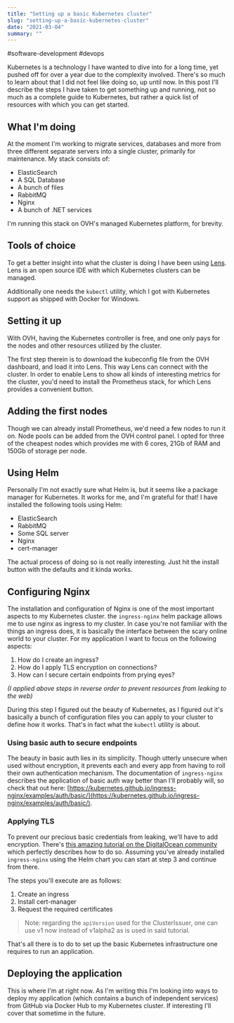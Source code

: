 ```yaml
---
title: "Setting up a basic Kubernetes cluster"
slug: "setting-up-a-basic-kubernetes-cluster"
date: "2021-03-04"
summary: ""
---
```


#software-development #devops

Kubernetes is a technology I have wanted to dive into for a long time, yet pushed off for over a year due to the complexity involved. There's so much to learn about that I did not feel like doing so, up until now. In this post I'll describe the steps I have taken to get something up and running, not so much as a complete guide to Kubernetes, but rather a quick list of resources with which you can get started.

## What I'm doing
At the moment I'm working to migrate services, databases and more from three different separate servers into a single cluster, primarily for maintenance. My stack consists of:

- ElasticSearch
- A SQL Database
- A bunch of files
- RabbitMQ
- Nginx
- A bunch of .NET services

I'm running this stack on OVH's managed Kubernetes platform, for brevity.

## Tools of choice
To get a better insight into what the cluster is doing I have been using [Lens](https://k8slens.dev/). Lens is an open source IDE with which Kubernetes clusters can be managed.

Additionally one needs the `kubectl` utility, which I got with Kubernetes support as shipped with Docker for Windows.

## Setting it up
With OVH, having the Kubernetes controller is free, and one only pays for the nodes and other resources utilized by the cluster.

The first step therein is to download the kubeconfig file from the OVH dashboard, and load it into Lens. This way Lens can connect with the cluster. In order to enable Lens to show all kinds of interesting metrics for the cluster, you'd need to install the Prometheus stack, for which Lens provides a convenient button.

## Adding the first nodes
Though we can already install Prometheus, we'd need a few nodes to run it on. Node pools can be added from the OVH control panel. I opted for three of the cheapest nodes which provides me with 6 cores, 21Gb of RAM and 150Gb of storage per node.

## Using Helm
Personally I'm not exactly sure what Helm is, but it seems like a package manager for Kubernetes. It works for me, and I'm grateful for that! I have installed the following tools using Helm:

- ElasticSearch
- RabbitMQ
- Some SQL server
- Nginx
- cert-manager

The actual process of doing so is not really interesting. Just hit the install button with the defaults and it kinda works.

## Configuring Nginx
The installation and configuration of Nginx is one of the most important aspects to my Kubernetes cluster. the `ingress-nginx` helm package allows me to use nginx as ingress to my cluster. In case you're not familiar with the things an ingress does, it is basically the interface between the scary online world to your cluster. For my application I want to focus on the following aspects:

1. How do I create an ingress?
2. How do I apply TLS encryption on connections?
3. How can I secure certain endpoints from prying eyes?

*(I applied above steps in reverse order to prevent resources from leaking to the web)*

During this step I figured out the beauty of Kubernetes, as I figured out it's basically a bunch of configuration files you can apply to your cluster to define how it works. That's in fact what the `kubectl` utility is about.

### Using basic auth to secure endpoints
The beauty in basic auth lies in its simplicity. Though utterly unsecure when used without encryption, it prevents each and every app from having to roll their own authentication mechanism. The documentation of `ingress-nginx` describes the application of basic auth way better than I'll probably will, so check that out here: [https://kubernetes.github.io/ingress-nginx/examples/auth/basic/](https://kubernetes.github.io/ingress-nginx/examples/auth/basic/).

### Applying TLS
To prevent our precious basic credentials from leaking, we'll have to add encryption. There's [this amazing tutorial on the DigitalOcean community](https://www.digitalocean.com/community/tutorials/how-to-set-up-an-nginx-ingress-with-cert-manager-on-digitalocean-kubernetes#step-3-%E2%80%94-creating-the-ingress-resource) which perfectly describes how to do so. Assuming you've already installed `ingress-nginx` using the Helm chart you can start at step 3 and continue from there.

The steps you'll execute are as follows:

1. Create an ingress
2. Install cert-manager
3. Request the required certificates

> Note: regarding the `apiVersion` used for the ClusterIssuer, one can use v1 now instead of v1alpha2 as is used in said tutorial.

That's all there is to do to set up the basic Kubernetes infrastructure one requires to run an application.

## Deploying the application
This is where I'm at right now. As I'm writing this I'm looking into ways to deploy my application (which contains a bunch of independent services) from GitHub via Docker Hub to my Kubernetes cluster. If interesting I'll cover that sometime in the future.

